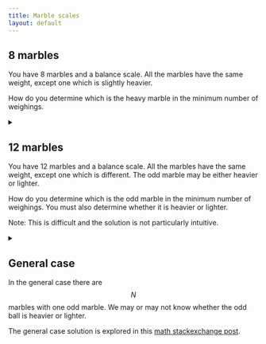 ```yaml
---
title: Marble scales
layout: default
---
```


## 8 marbles

You have 8 marbles and a balance scale. All the marbles have the same weight,
except one which is slightly heavier.

How do you determine which is the heavy marble in the minimum number of
weighings.

<details><summary></summary>

We can do it in 2 weighings.

If we only have 3 marbles, we can determine the heaviest with one just weighing:
Put a marble on each side of the scale, and leave one aside.

* If the scale is unbalanced then the heavier side is the heavy marble.
* Otherwise the marble left aside is the heavy marble.

To solve the problem for 8 marbles, first weigh 3 marbles on each side of the
scale, leaving 2 aside:

* If the scale is unbalanced, take the 3 marbles on the heavy side and determine
  the heavy marble with one weighing as above.
* Otherwise weigh the 2 remaining marbles to determine which is heavier.

</details>

## 12 marbles

You have 12 marbles and a balance scale. All the marbles have the same weight,
except one which is different. The odd marble may be either heavier or lighter.

How do you determine which is the odd marble in the minimum number of
weighings. You must also determine whether it is heavier or lighter.

Note: This is difficult and the solution is not particularly intuitive.

<details><summary></summary>

We can do it in 3 weighings.

First note, that if we have 3 marbles with 1 odd marble then we can find the
odd marble in one weighing if we know that the odd marble is heavier or lighter.
Simply weigh 2 of the 3. If the scale is unequal then we've identified the odd
marble, otherwise the odd marble is the remaining marble.

First group the marbles into 3 groups of 4. Weigh 2 of the groups:

* If the groups are of equal weight:
  * Mark all eight marbles weighed as good.
  * Take 3 of the 4 remaining marbles and weigh them against 3 good marbles:
    * If the two sides wiegh the same then the last marble is the odd marble.
      Weigh it against a good marble to determine if it heavier or lighter.
    * If the two sides are unequal, then we know that the odd marble is in the
      group of 3, and we know whether it is heavier or lighter.
      This is just the 3 marble case which can be solved in one weighing.
* If the groups are unequal:
  * The 4 remaining marbles are good.
  * From the scale we have a heavy group of 4 and a light group of 4.
  * Now will weigh 3 marbles from the light group and one from the heavy group
    against 3 good and 1 from the light group:
    * If the side with 3 light and 1 heavy is heavier then the odd marble
      is either the 1 from the heavy group, or the 1 from the light group on the
      light side. Comparing either of these with a good marble will identify
      the odd marble.
    * If the side with 3 light and 1 heavy is lighter, then one of the 3 from
      the light group is the odd marble.
      This is just the 3 marble case which can be solved in one weighing.
    * If the scale is equal then the odd marble is one of the 3 remaining
      marbles from the heavy group.
      This is just the 3 marble case which can be solved in one weighing.

</details>

## General case

In the general case there are $$N$$ marbles with one odd marble. We may or
may not know whether the odd ball is heavier or lighter.

The general case solution is explored in this
[math stackexchange post](https://math.stackexchange.com/questions/15423/optimal-algorithm-for-finding-the-odd-sphere-with-a-balance-scale/336224#336224).
